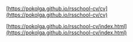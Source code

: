 [https://pokolga.github.io/rsschool-cv/cv](https://pokolga.github.io/rsschool-cv/cv)

[https://pokolga.github.io/rsschool-cv/index.html](https://pokolga.github.io/rsschool-cv/index.html)
